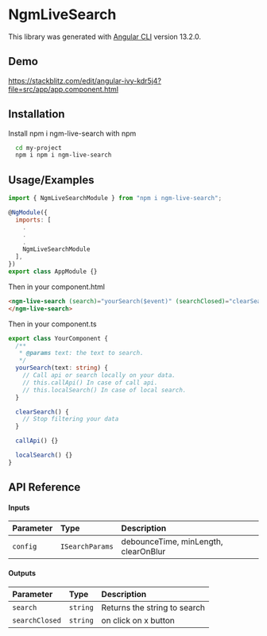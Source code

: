 # NgmLiveSearch

This library was generated with [Angular CLI](https://github.com/angular/angular-cli) version 13.2.0.

## Demo

https://stackblitz.com/edit/angular-ivy-kdr5j4?file=src/app/app.component.html

## Installation

Install npm i ngm-live-search with npm

```bash
  cd my-project
  npm i npm i ngm-live-search
```

## Usage/Examples

```javascript
import { NgmLiveSearchModule } from "npm i ngm-live-search";

@NgModule({
  imports: [
    .
    .
    .
    NgmLiveSearchModule
  ],
})
export class AppModule {}
```

Then in your component.html

```html
<ngm-live-search (search)="yourSearch($event)" (searchClosed)="clearSearch()">
</ngm-live-search>
```

Then in your component.ts

```typescript
export class YourComponent {
  /**
   * @params text: the text to search.
   */
  yourSearch(text: string) {
    // Call api or search locally on your data.
    // this.callApi() In case of call api.
    // this.localSearch() In case of local search.
  }

  clearSearch() {
    // Stop filtering your data
  }

  callApi() {}

  localSearch() {}
}
```

## API Reference

#### Inputs

| Parameter | Type            | Description                          |
| :-------- | :-------------- | :----------------------------------- |
| `config`  | `ISearchParams` | debounceTime, minLength, clearOnBlur |

#### Outputs

| Parameter      | Type     | Description                  |
| :------------- | :------- | :--------------------------- |
| `search`       | `string` | Returns the string to search |
| `searchClosed` | `string` | on click on x button         |
